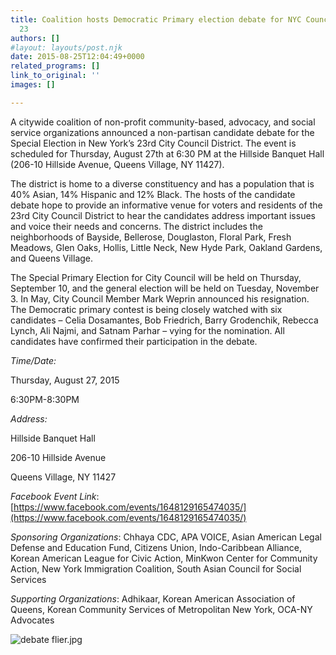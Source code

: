```yaml
---
title: Coalition hosts Democratic Primary election debate for NYC Council District
  23
authors: []
#layout: layouts/post.njk
date: 2015-08-25T12:04:49+0000
related_programs: []
link_to_original: ''
images: []

---
```

A citywide coalition of non-profit community-based, advocacy, and social service organizations announced a non-partisan candidate debate for the Special Election in New York’s 23rd City Council District. The event is scheduled for Thursday, August 27th at 6:30 PM at the Hillside Banquet Hall (206-10 Hillside Avenue, Queens Village, NY 11427).

The district is home to a diverse constituency and has a population that is 40% Asian, 14% Hispanic and 12% Black. The hosts of the candidate debate hope to provide an informative venue for voters and residents of the 23rd City Council District to hear the candidates address important issues and voice their needs and concerns.  The district includes the neighborhoods of Bayside, Bellerose, Douglaston, Floral Park, Fresh Meadows, Glen Oaks, Hollis, Little Neck, New Hyde Park, Oakland Gardens, and Queens Village.

The Special Primary Election for City Council will be held on Thursday, September 10, and the general election will be held on Tuesday, November 3.  In May, City Council Member Mark Weprin announced his resignation. The Democratic primary contest is being closely watched with six candidates – Celia Dosamantes, Bob Friedrich, Barry Grodenchik, Rebecca Lynch, Ali Najmi, and Satnam Parhar – vying for the nomination.  All candidates have confirmed their participation in the debate.

_Time/Date:_

Thursday, August 27, 2015

6:30PM-8:30PM

_Address:_

Hillside Banquet Hall

206-10 Hillside Avenue

Queens Village, NY 11427

_Facebook Event Link_:  [https://www.facebook.com/events/1648129165474035/](https://www.facebook.com/events/1648129165474035/)

_Sponsoring Organizations_:  Chhaya CDC, APA VOICE, Asian American Legal Defense and Education Fund, Citizens Union, Indo-Caribbean Alliance, Korean American League for Civic Action, MinKwon Center for Community Action, New York Immigration Coalition, South Asian Council for Social Services

_Supporting Organizations_:  Adhikaar, Korean American Association of Queens, Korean Community Services of Metropolitan New York, OCA-NY Advocates

![debate flier.jpg](/uploads/debate%20flier.jpg)